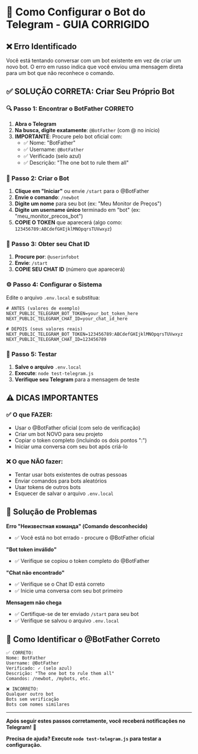 # 🤖 Como Configurar o Bot do Telegram - GUIA CORRIGIDO

## ❌ Erro Identificado
Você está tentando conversar com um bot existente em vez de criar um novo bot. O erro em russo indica que você enviou uma mensagem direta para um bot que não reconhece o comando.

## ✅ SOLUÇÃO CORRETA: Criar Seu Próprio Bot

### 🔍 Passo 1: Encontrar o BotFather CORRETO
1. **Abra o Telegram**
2. **Na busca, digite exatamente**: `@BotFather` (com @ no início)
3. **IMPORTANTE**: Procure pelo bot oficial com:
   - ✅ Nome: "BotFather"
   - ✅ Username: `@BotFather`
   - ✅ Verificado (selo azul)
   - ✅ Descrição: "The one bot to rule them all"

### 🤖 Passo 2: Criar o Bot
1. **Clique em "Iniciar"** ou envie `/start` para o @BotFather
2. **Envie o comando**: `/newbot`
3. **Digite um nome** para seu bot (ex: "Meu Monitor de Preços")
4. **Digite um username único** terminado em "bot" (ex: "meu_monitor_precos_bot")
5. **COPIE O TOKEN** que aparecerá (algo como: `123456789:ABCdefGHIjklMNOpqrsTUVwxyz`)

### 💬 Passo 3: Obter seu Chat ID
1. **Procure por**: `@userinfobot`
2. **Envie**: `/start`
3. **COPIE SEU CHAT ID** (número que aparecerá)

### ⚙️ Passo 4: Configurar o Sistema
Edite o arquivo `.env.local` e substitua:

```env
# ANTES (valores de exemplo)
NEXT_PUBLIC_TELEGRAM_BOT_TOKEN=your_bot_token_here
NEXT_PUBLIC_TELEGRAM_CHAT_ID=your_chat_id_here

# DEPOIS (seus valores reais)
NEXT_PUBLIC_TELEGRAM_BOT_TOKEN=123456789:ABCdefGHIjklMNOpqrsTUVwxyz
NEXT_PUBLIC_TELEGRAM_CHAT_ID=123456789
```

### 🔄 Passo 5: Testar
1. **Salve o arquivo** `.env.local`
2. **Execute**: `node test-telegram.js`
3. **Verifique seu Telegram** para a mensagem de teste

## ⚠️ DICAS IMPORTANTES

### ✅ O que FAZER:
- Usar o @BotFather oficial (com selo de verificação)
- Criar um bot NOVO para seu projeto
- Copiar o token completo (incluindo os dois pontos ":")
- Iniciar uma conversa com seu bot após criá-lo

### ❌ O que NÃO fazer:
- Tentar usar bots existentes de outras pessoas
- Enviar comandos para bots aleatórios
- Usar tokens de outros bots
- Esquecer de salvar o arquivo `.env.local`

## 🔧 Solução de Problemas

**Erro "Неизвестная команда" (Comando desconhecido)**
- ✅ Você está no bot errado - procure o @BotFather oficial

**"Bot token inválido"**
- ✅ Verifique se copiou o token completo do @BotFather

**"Chat não encontrado"**
- ✅ Verifique se o Chat ID está correto
- ✅ Inicie uma conversa com seu bot primeiro

**Mensagem não chega**
- ✅ Certifique-se de ter enviado `/start` para seu bot
- ✅ Verifique se salvou o arquivo `.env.local`

## 📱 Como Identificar o @BotFather Correto

```
✅ CORRETO:
Nome: BotFather
Username: @BotFather  
Verificado: ✓ (selo azul)
Descrição: "The one bot to rule them all"
Comandos: /newbot, /mybots, etc.

❌ INCORRETO:
Qualquer outro bot
Bots sem verificação
Bots com nomes similares
```

---

**Após seguir estes passos corretamente, você receberá notificações no Telegram!** 🎉

**Precisa de ajuda? Execute `node test-telegram.js` para testar a configuração.**